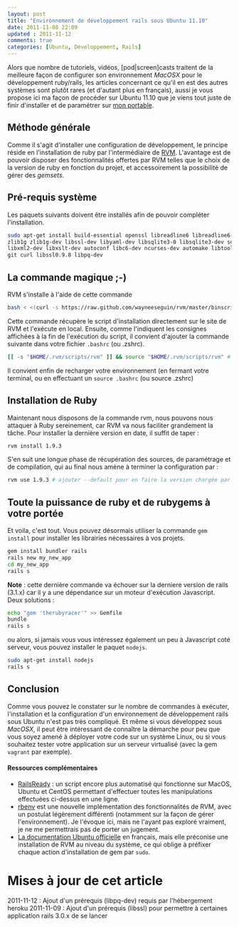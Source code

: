 ```yaml
---
layout: post
title: "Environnement de développement rails sous Ubuntu 11.10"
date: 2011-11-08 22:09
updated : 2011-11-12
comments: true
categories: [Ubuntu, Développement, Rails]
---
```

Alors que nombre de tutoriels, vidéos, [pod|screen]casts traitent de la meilleure façon de configurer son environnement *MacOSX* pour le développement ruby/rails, les articles concernant ce qu'il en est des autres systèmes sont plutôt rares (et d'autant plus en français), aussi je vous propose ici ma façon de procéder sur Ubuntu 11.10 que je viens tout juste de finir d'installer et de paramétrer sur [mon portable](http://www.dell.com/fr/entreprise/p/vostro-3450/pd).
<!--more-->
## Méthode générale
Comme il s'agit d'installer une configuration de développement, le principe réside en l'installation de ruby par l'intermédiaire de [RVM](http://rvm.beginrescueend.com). L'avantage est de pouvoir disposer des fonctionnalités offertes par RVM telles que le choix de la version de ruby en fonction du projet, et accessoirement la possibilité de gérer des *gemsets*.

## Pré-requis système
Les paquets suivants doivent être installés afin de pouvoir compléter l'installation.
```bash
sudo apt-get install build-essential openssl libreadline6 libreadline6-dev \
zlib1g zlib1g-dev libssl-dev libyaml-dev libsqlite3-0 libsqlite3-dev sqlite3 \
libxml2-dev libxslt-dev autoconf libc6-dev ncurses-dev automake libtool bison \
git curl libssl0.9.8 libpq-dev
```

## La commande magique ;-)
RVM s'installe à l'aide de cette commande
```bash
bash < <(curl -s https://raw.github.com/wayneeseguin/rvm/master/binscripts/rvm-installer )
```
Cette commande récupère le script d'installation directement sur le site de RVM et l'exécute en local. Ensuite, comme l'indiquent les consignes affichées à la fin de l'exécution du script, il convient d'ajouter la commande suivante dans votre fichier <code>.bashrc</code> (ou .zshrc).
```bash
[[ -s "$HOME/.rvm/scripts/rvm" ]] && source "$HOME/.rvm/scripts/rvm" # Load RVM into a shell
```
Il convient enfin de recharger votre environnement (en fermant votre terminal, ou en effectuant un <code>source .bashrc</code> (ou source .zshrc)

## Installation de Ruby
Maintenant nous disposons de la commande rvm, nous pouvons nous attaquer à Ruby sereinement, car RVM va nous faciliter grandement la tâche. Pour installer la dernière version en date, il suffit de taper :
```bash
rvm install 1.9.3
```
S'en suit une longue phase de récupération des sources, de paramétrage et de compilation, qui au final nous amène à terminer la configuration par :
```bash
rvm use 1.9.3 # ajouter --default pour en faire la version chargée par défaut au lancement du terminal
```

## Toute la puissance de ruby et de rubygems à votre portée
Et voila, c'est tout. Vous pouvez désormais utiliser la commande <code>gem install</code> pour installer les librairies nécessaires à vos projets.
```bash
gem install bundler rails
rails new my_new_app
cd my_new_app
rails s
```
**Note** : cette dernière commande va échouer sur la derniere version de rails (3.1.x) car il y a une dépendance sur un moteur d'exécution Javascript. Deux solutions :
```bash ajouter therubyracer au fichier Gemfile
echo "gem 'therubyracer'" >> Gemfile
bundle
rails s
```
ou alors, si jamais vous vous intéressez également un peu à Javascript coté serveur, vous pouvez installer le paquet <code>nodejs</code>.
```bash Installer Node.js sur le système, rails s'en servira au lieu de therubyracer
sudo apt-get install nodejs
rails s
```

## Conclusion
Comme vous pouvez le constater sur le nombre de commandes à exécuter, l'installation et la configuration d'un environnement de développement rails sous Ubuntu n'est pas très compliqué. Et même si vous développez sous *MacOSX*, il peut être intéressant de connaître la démarche pour peu que vous soyez amené à déployer votre code sur un système Linux, ou si vous souhaitez tester votre application sur un serveur virtualisé (avec la gem <code>vagrant</code> par exemple).

#### Ressources complémentaires
* [RailsReady](https://github.com/joshfng/railsready) : un script encore plus automatisé qui fonctionne sur MacOS, Ubuntu et CentOS permettant d'effectuer toutes les manipulations effectuées ci-dessus en une ligne.
* [rbenv](https://github.com/sstephenson/rbenv) est une nouvelle implémentation des fonctionnalités de RVM, avec un postulat légèrement différenti (notamment sur la façon de gérer l'environnement). Je l'évoque ici, mais ne l'ayant pas exploré vraiment, je ne me permettrais pas de porter un jugement.
* [La documentation Ubuntu officielle](http://doc.ubuntu-fr.org/rubyonrails) en français, mais elle préconise une installation de RVM au niveau du système, ce qui oblige à préfixer chaque action d'installation de gem par <code>sudo</code>.

# Mises à jour de cet article
2011-11-12 : Ajout d'un prérequis (libpq-dev) requis par l'hébergement heroku
2011-11-09 : Ajout d'un prérequis (libssl) pour permettre à certaines application rails 3.0.x de se lancer
